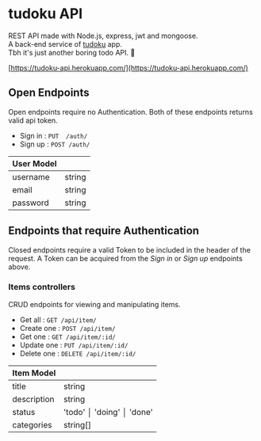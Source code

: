 # tudoku API

REST API made with Node.js, express, jwt and mongoose.<br>A back-end service of [tudoku](https://github.com/tulski/tudoku) app.<br>
Tbh it's just another boring todo API. 🤫<br>

[https://tudoku-api.herokuapp.com/](https://tudoku-api.herokuapp.com/)

## Open Endpoints

Open endpoints require no Authentication. Both of these endpoints returns valid api token.

* Sign in : `PUT  /auth/`
* Sign up : `POST /auth/`

| User Model  |        |
|-------------|--------|
| username    | string |
| email       | string |
| password    | string |

## Endpoints that require Authentication

Closed endpoints require a valid Token to be included in the header of the
request. A Token can be acquired from the *Sign in* or *Sign up* endpoints above.

### Items controllers

CRUD endpoints for viewing and manipulating items.

* Get all : `GET /api/item/`
* Create one : `POST /api/item/`
* Get one : `GET /api/item/:id/`
* Update one : `PUT /api/item/:id/`
* Delete one : `DELETE /api/item/:id/`

| Item Model   |                           |
|--------------|---------------------------|
| title        | string                    |
| description  | string                    |
| status       | 'todo' │ 'doing' │ 'done' |
| categories   | string[]                  |
